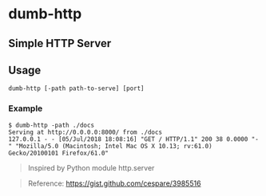 # dumb-http
## Simple HTTP Server

## Usage

```
dumb-http [-path path-to-serve] [port]
```
### Example
```
$ dumb-http -path ./docs
Serving at http://0.0.0.0:8000/ from ./docs
127.0.0.1 - - [05/Jul/2018 18:08:16] "GET / HTTP/1.1" 200 38 0.0000 "-" "Mozilla/5.0 (Macintosh; Intel Mac OS X 10.13; rv:61.0) Gecko/20100101 Firefox/61.0"
```

>Inspired by Python module http.server

> Reference: https://gist.github.com/cespare/3985516
